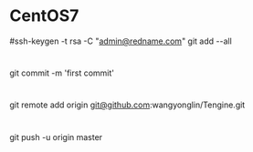 # CentOS7
#ssh-keygen -t rsa -C "admin@redname.com"
git add --all
#
git commit -m 'first commit'
#
git remote add origin git@github.com:wangyonglin/Tengine.git
#
git push -u origin master
